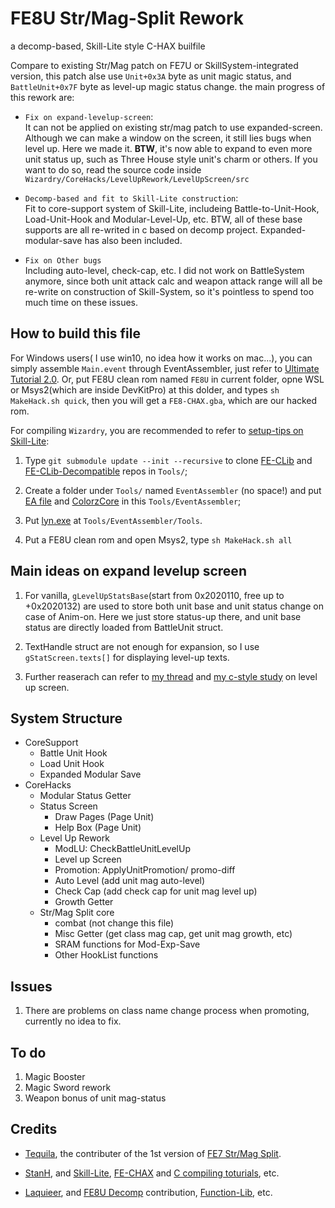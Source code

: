 # FE8U Str/Mag-Split Rework

a decomp-based, Skill-Lite style C-HAX builfile

Compare to existing Str/Mag patch on FE7U or SkillSystem-integrated version, this patch alse use `Unit+0x3A` byte as unit magic status, and `BattleUnit+0x7F` byte as level-up magic status change. the main progress of this rework are:

- `Fix on expand-levelup-screen`:	
It can not be applied on existing str/mag patch to use expanded-screen. Although we can make a window on the screen, it still lies bugs when level up. Here we made it. **BTW**, it's now able to expand to even more unit status up, such as Three House style unit's charm or others. If you want to do so, read the source code inside `Wizardry/CoreHacks/LevelUpRework/LevelUpScreen/src`

- `Decomp-based and fit to Skill-Lite construction`:	
Fit to core-support system of Skill-Lite, includeing Battle-to-Unit-Hook, Load-Unit-Hook and Modular-Level-Up, etc. BTW, all of these base supports are all re-writed in c based on decomp project.
Expanded-modular-save has also been included.
- `Fix on Other bugs`	
Including auto-level, check-cap, etc. I did not work on BattleSystem anymore, since both unit attack calc and weapon attack range will all be re-write on construction of Skill-System, so it's pointless to spend too much time on these issues.


## How to build this file

For Windows users( I use win10, no idea how it works on mac...), you can simply assemble `Main.event` through EventAssembler, just refer to [Ultimate Tutorial 2.0](https://tutorial.feuniverse.us/buildbasics). Or, put FE8U clean rom named `FE8U` in current folder, opne WSL or Msys2(which are inside DevKitPro) at this dolder, and types `sh MakeHack.sh quick`, then you will get a `FE8-CHAX.gba`, which are our hacked rom.

For compiling `Wizardry`, you are recommended to refer to [setup-tips on Skill-Lite](https://github.com/StanHash/SkillsLite/blob/master/SETUP.md):

1. Type `git submodule update --init --recursive` to clone [FE-CLib](https://github.com/StanHash/FE-CLib.git) and [FE-CLib-Decompatible](https://github.com/boviex/FE-CLib-Decompatible) repos in `Tools/`;

2. Create a folder under `Tools/` named `EventAssembler` (no space!) and put [EA file](https://feuniverse.us/t/event-assembler/1749?u=stanh) and [ColorzCore](https://feuniverse.us/t/colorzcore/3970?u=stanh) in this `Tools/EventAssembler`;

3. Put [lyn.exe](https://github.com/StanHash/lyn) at `Tools/EventAssembler/Tools`.

4. Put a FE8U clean rom and open Msys2, type `sh MakeHack.sh all`

## Main ideas on expand levelup screen

1. For vanilla, `gLevelUpStatsBase`(start from 0x2020110, free up to +0x2020132) are used to store both unit base and unit status change on case of Anim-on. Here we just store status-up there, and unit base status are directly loaded from BattleUnit struct.

2. TextHandle struct are not enough for expansion, so I use `gStatScreen.texts[]` for displaying level-up texts.

3. Further reaserach can refer to [my thread](https://feuniverse.us/t/reserach-on-levelup-screen/13098) and [my c-style study](https://feuniverse.us/t/reserach-on-levelup-screen/13098) on level up screen.

## System Structure
- CoreSupport
	- Battle Unit Hook
	- Load Unit Hook
	- Expanded Modular Save
- CoreHacks
	- Modular Status Getter
	- Status Screen
		- Draw Pages (Page Unit)
		- Help Box (Page Unit)	
	- Level Up Rework
		- ModLU: CheckBattleUnitLevelUp
		- Level up Screen	
		- Promotion: ApplyUnitPromotion/ promo-diff	
		- Auto Level (add unit mag auto-level)	
		- Check Cap (add check cap for unit mag level up)	
		- Growth Getter	
	- Str/Mag Split core	
		- combat (not change this file)	
		- Misc Getter (get class mag cap, get unit mag growth, etc)	
		- SRAM functions for Mod-Exp-Save	
		- Other HookList functions	

## Issues

1. There are problems on class name change process when promoting, currently no idea to fix.

## To do

1. Magic Booster
2. Magic Sword rework
3. Weapon bonus of unit mag-status

## Credits
- [Tequila](https://feuniverse.us/u/tequila/summary), the contributer of the 1st version of [FE7 Str/Mag Split](https://feuniverse.us/t/teqs-minor-assembly-shenanigans/1655/20).

- [StanH](https://github.com/StanHash), and [Skill-Lite](https://github.com/StanHash/SkillsLite), [FE-CHAX](https://github.com/StanHash/FE-CHAX) and [C compiling toturials](https://feuniverse.us/t/guide-doc-asm-hacking-in-c-with-ea/3351), etc.

- [Laquieer](https://github.com/laqieer), and [FE8U Decomp](https://github.com/laqieer/fireemblem8u) contribution, [Function-Lib](https://github.com/laqieer/FE_GBA_Function_Library), etc.